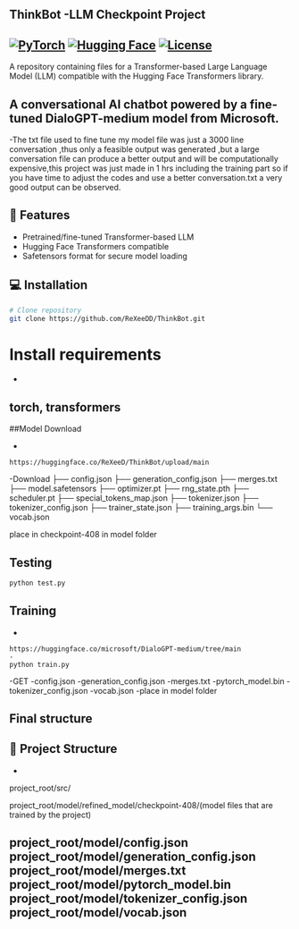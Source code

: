 ## ThinkBot -LLM Checkpoint Project
[![PyTorch](https://img.shields.io/badge/PyTorch-%23EE4C2C.svg?logo=PyTorch&logoColor=white)](https://pytorch.org/)
[![Hugging Face](https://img.shields.io/badge/Hugging%20Face-%23FFD21E.svg?logo=huggingface&logoColor=black)](https://huggingface.co/)
[![License](https://img.shields.io/badge/License-MIT-blue.svg)](https://opensource.org/licenses/MIT)
-
A repository containing  files for a Transformer-based Large Language Model (LLM) compatible with the Hugging Face Transformers library.

A conversational AI chatbot powered by a fine-tuned DialoGPT-medium model from Microsoft.
-
-The txt file used to fine tune my model file was just a 3000 line conversation ,thus only a feasible output was generated ,but a large conversation file can produce a better output and will be computationally expensive,this project was just made in 1 hrs including the training part so if you have time to adjust the codes and use a better conversation.txt a very good output can be observed.


## 🚀 Features
- Pretrained/fine-tuned Transformer-based LLM
- Hugging Face Transformers compatible
- Safetensors format for secure model loading

## 💻 Installation
```bash
# Clone repository
git clone https://github.com/ReXeeDD/ThinkBot.git
```

# Install requirements
-
torch,
transformers 
-

##Model Download

-
````
https://huggingface.co/ReXeeD/ThinkBot/upload/main
````
-Download 
├── config.json
├── generation_config.json
├── merges.txt
├── model.safetensors
├── optimizer.pt
├── rng_state.pth
├── scheduler.pt
├── special_tokens_map.json
├── tokenizer.json
├── tokenizer_config.json
├── trainer_state.json
├── training_args.bin
└── vocab.json

place in  checkpoint-408 in model folder



## Testing
```bash
python test.py
````

## Training
-
````
https://huggingface.co/microsoft/DialoGPT-medium/tree/main
-
python train.py

````
-GET 
-config.json
-generation_config.json
-merges.txt
-pytorch_model.bin
-tokenizer_config.json
-vocab.json
-place in model folder

## Final structure

## 📁 Project Structure 
-

project_root/src/

project_root/model/refined_model/checkpoint-408/(model files that are trained by the project)

project_root/model/config.json  
project_root/model/generation_config.json  
project_root/model/merges.txt  
project_root/model/pytorch_model.bin  
project_root/model/tokenizer_config.json  
project_root/model/vocab.json
-



